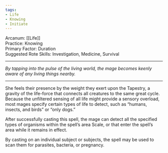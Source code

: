 ```yaml
---
tags:
- Life
- Knowing
- Initiate
---
```


Arcanum: [[Life]]\
Practice: Knowing\
Primary Factor: Duration\
Suggested Rote Skills: Investigation, Medicine, Survival

---

_By tapping into the pulse of the living world, the mage becomes keenly aware of any living things nearby._

---

She feels their presence by the weight they exert upon the Tapestry, a gravity of the life-force that connects all creatures to the same great cycle.\
Because the unfiltered sensing of all life might provide a sensory overload, most mages specify certain types of life to detect, such as “humans, insects, and birds” or “only dogs.”

After successfully casting this spell, the mage can detect all the specified types of organisms within the spell’s area Scale, or that enter the spell’s area while it remains in effect.

By casting on an individual subject or subjects, the spell may be used to scan them for parasites, bacteria, or pregnancy.